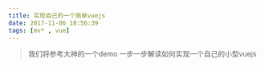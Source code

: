 ```yaml
---
title: 实现自己的一个简单vuejs
date: 2017-11-06 18:56:39
tags: [mv* , vue]
---
```


> 我们将参考大神的一个demo 一步一步解读如何实现一个自己的小型vuejs
